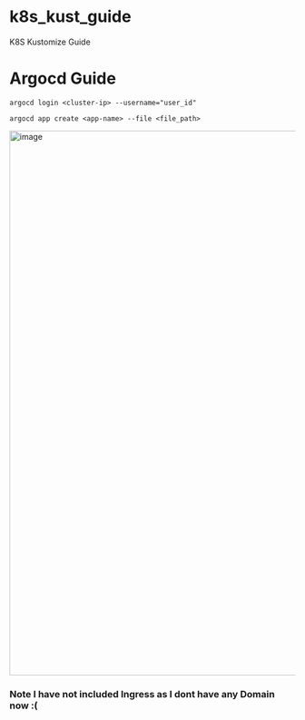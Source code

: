 # k8s_kust_guide
K8S Kustomize Guide 

# Argocd Guide

```
argocd login <cluster-ip> --username="user_id"
```

```
argocd app create <app-name> --file <file_path>
```

<img width="960" alt="image" src="https://github.com/RohanRusta21/k8s_kust_guide/assets/110477025/3865feaf-2573-4706-8eea-74979ed34187">



### Note I have not included Ingress as I dont have any Domain now :(
